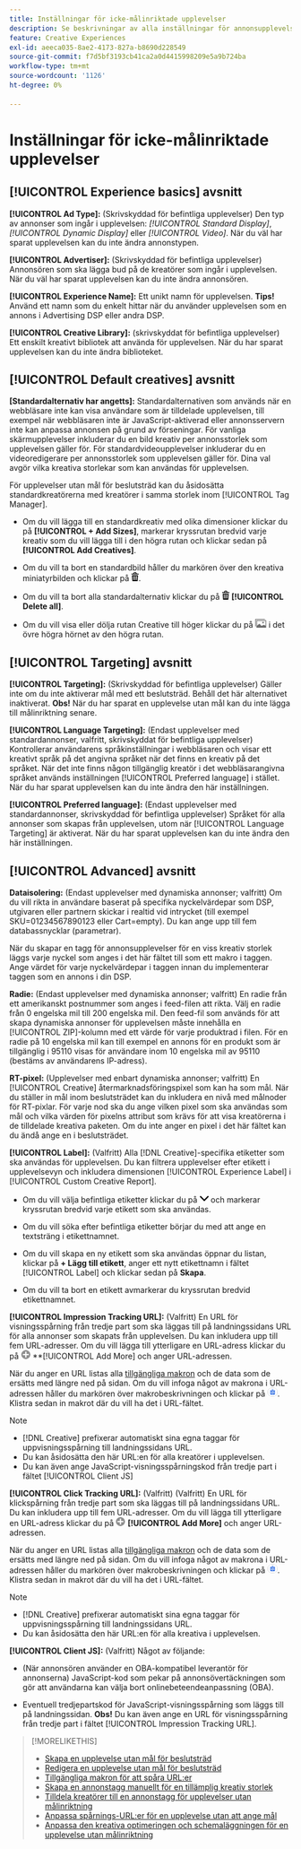 ```yaml
---
title: Inställningar för icke-målinriktade upplevelser
description: Se beskrivningar av alla inställningar för annonsupplevelser utan målgruppsanpassning för beslutsträd.
feature: Creative Experiences
exl-id: aeeca035-8ae2-4173-827a-b8690d228549
source-git-commit: f7d5bf3193cb41ca2a0d4415998209e5a9b724ba
workflow-type: tm+mt
source-wordcount: '1126'
ht-degree: 0%

---
```


# Inställningar för icke-målinriktade upplevelser

## [!UICONTROL Experience basics] avsnitt

**[!UICONTROL Ad Type]:** (Skrivskyddad för befintliga upplevelser) Den typ av annonser som ingår i upplevelsen: *[!UICONTROL Standard Display]*, *[!UICONTROL Dynamic Display]* eller *[!UICONTROL Video]*. När du väl har sparat upplevelsen kan du inte ändra annonstypen.

**[!UICONTROL Advertiser]:** (Skrivskyddad för befintliga upplevelser) Annonsören som ska lägga bud på de kreatörer som ingår i upplevelsen. När du väl har sparat upplevelsen kan du inte ändra annonsören.

**[!UICONTROL Experience Name]:** Ett unikt namn för upplevelsen. **Tips!** Använd ett namn som du enkelt hittar när du använder upplevelsen som en annons i Advertising DSP eller andra DSP.

**[!UICONTROL Creative Library]:** (skrivskyddat för befintliga upplevelser) Ett enskilt kreativt bibliotek att använda för upplevelsen. När du har sparat upplevelsen kan du inte ändra biblioteket.

## [!UICONTROL Default creatives] avsnitt

**\[Standardalternativ har angetts\]:** Standardalternativen som används när en webbläsare inte kan visa användare som är tilldelade upplevelsen, till exempel när webbläsaren inte är JavaScript-aktiverad eller annonsservern inte kan anpassa annonsen på grund av förseningar. För vanliga skärmupplevelser inkluderar du en bild kreativ per annonsstorlek som upplevelsen gäller för. För standardvideoupplevelser inkluderar du en videoredigerare per annonsstorlek som upplevelsen gäller för. Dina val avgör vilka kreativa storlekar som kan användas för upplevelsen.

För upplevelser utan mål för beslutsträd kan du åsidosätta standardkreatörerna med kreatörer i samma storlek inom [!UICONTROL Tag Manager].

* Om du vill lägga till en standardkreativ med olika dimensioner klickar du på **[!UICONTROL + Add Sizes]**, markerar kryssrutan bredvid varje kreativ som du vill lägga till i den högra rutan och klickar sedan på **[!UICONTROL Add Creatives]**.

* Om du vill ta bort en standardbild håller du markören över den kreativa miniatyrbilden och klickar på ![Ta bort](/help/creative/assets/delete.png "Ta bort").

* Om du vill ta bort alla standardalternativ klickar du på ![Ta bort](/help/creative/assets/delete.png "Ta bort") **[!UICONTROL Delete all]**.

* Om du vill visa eller dölja rutan Creative till höger klickar du på ![Visa/Dölj](/help/creative/assets/hide-show-creatives.png "Visa/Dölj") i det övre högra hörnet av den högra rutan.

## [!UICONTROL Targeting] avsnitt

**[!UICONTROL Targeting]:** (Skrivskyddad för befintliga upplevelser) Gäller inte om du inte aktiverar mål med ett beslutsträd. Behåll det här alternativet inaktiverat. **Obs!** När du har sparat en upplevelse utan mål kan du inte lägga till målinriktning senare.

**[!UICONTROL Language Targeting]:** (Endast upplevelser med standardannonser, valfritt, skrivskyddat för befintliga upplevelser) Kontrollerar användarens språkinställningar i webbläsaren och visar ett kreativt språk på det angivna språket när det finns en kreativ på det språket. När det inte finns någon tillgänglig kreatör i det webbläsarangivna språket används inställningen [!UICONTROL Preferred language] i stället. När du har sparat upplevelsen kan du inte ändra den här inställningen.

**[!UICONTROL Preferred language]:** (Endast upplevelser med standardannonser, skrivskyddad för befintliga upplevelser) Språket för alla annonser som skapas från upplevelsen, utom när [!UICONTROL Language Targeting] är aktiverat. När du har sparat upplevelsen kan du inte ändra den här inställningen.

## [!UICONTROL Advanced] avsnitt

**Dataisolering:** (Endast upplevelser med dynamiska annonser; valfritt) Om du vill rikta in användare baserat på specifika nyckelvärdepar som DSP, utgivaren eller partnern skickar i realtid vid intrycket (till exempel SKU=01234567890123 eller Cart=empty). Du kan ange upp till fem databassnycklar (parametrar).<!-- May move this to just within the decision tree. -->

När du skapar en tagg för annonsupplevelser för en viss kreativ storlek läggs varje nyckel som anges i det här fältet till som ett makro i taggen. Ange värdet för varje nyckelvärdepar i taggen innan du implementerar taggen som en annons i din DSP.

**Radie:** (Endast upplevelser med dynamiska annonser; valfritt) En radie från ett amerikanskt postnummer som anges i feed-filen att rikta. Välj en radie från 0 engelska mil till 200 engelska mil. Den feed-fil som används för att skapa dynamiska annonser för upplevelsen måste innehålla en [!UICONTROL ZIP]-kolumn <!-- or a user-named column mapped to a ZIP column --> med ett värde för varje produktrad i filen. För en radie på 10 engelska mil kan till exempel en annons för en produkt som är tillgänglig i 95110 visas för användare inom 10 engelska mil av 95110 (bestäms av användarens IP-adress).

**RT-pixel:** (Upplevelser med enbart dynamiska annonser; valfritt) En [!UICONTROL Creative] återmarknadsföringspixel som kan ha som mål. När du ställer in mål inom beslutsträdet kan du inkludera en nivå med målnoder för RT-pixlar. För varje nod ska du ange vilken pixel som ska användas som mål och vilka värden för pixelns attribut som krävs för att visa kreatörerna i de tilldelade kreativa paketen. Om du inte anger en pixel i det här fältet kan du ändå ange en i beslutsträdet.<!-- From R: "the RT Pixel should be via the content selection in the Dynamic ad setup." Clarify. I do see "Datapass" (oneword) in the dynamic ad settings, but I'm not sure how that setting and this experience-level one work together. -->

**[!UICONTROL Label]:**<!-- should be "Labels" --> (Valfritt) Alla [!DNL Creative]-specifika etiketter som ska användas för upplevelsen. Du kan filtrera upplevelser efter etikett i upplevelsevyn och inkludera dimensionen [!UICONTROL Experience Label] i [!UICONTROL Custom Creative Report].

* Om du vill välja befintliga etiketter klickar du på ![Ned](/help/creative/assets/chevron-down.png "Ned") och markerar kryssrutan bredvid varje etikett som ska användas.

* Om du vill söka efter befintliga etiketter börjar du med att ange en textsträng i etikettnamnet.

* Om du vill skapa en ny etikett som ska användas öppnar du listan, klickar på **+ Lägg till etikett**, anger ett nytt etikettnamn i fältet [!UICONTROL Label] och klickar sedan på **Skapa**.

* Om du vill ta bort en etikett avmarkerar du kryssrutan bredvid etikettnamnet.

**[!UICONTROL Impression Tracking URL]:** (Valfritt) En URL för visningsspårning från tredje part som ska läggas till på landningssidans URL för alla annonser som skapats från upplevelsen. Du kan inkludera upp till fem URL-adresser. Om du vill lägga till ytterligare en URL-adress klickar du på ![ikonen](/help/creative/assets/create.png) **[!UICONTROL Add More] och anger URL-adressen.

När du anger en URL listas alla [tillgängliga makron](/help/creative/creative-macros.md) och de data som de ersätts med längre ned på sidan. Om du vill infoga något av makrona i URL-adressen håller du markören över makrobeskrivningen och klickar på ![Kopiera till Urklipp](/help/creative/assets/copy-to-clipboard.png "Kopiera till Urklipp"). Klistra sedan in makrot där du vill ha det i URL-fältet.

>[!NOTE]
>
>* [!DNL Creative] prefixerar automatiskt sina egna taggar för uppvisningsspårning till landningssidans URL.
>* Du kan åsidosätta den här URL:en för alla kreatörer i upplevelsen.
>* Du kan även ange JavaScript-visningsspårningskod från tredje part i fältet [!UICONTROL Client JS]

**[!UICONTROL Click Tracking URL]:** (Valfritt) (Valfritt) En URL för klickspårning från tredje part som ska läggas till på landningssidans URL. Du kan inkludera upp till fem URL-adresser. Om du vill lägga till ytterligare en URL-adress klickar du på ![ikonen](/help/creative/assets/create.png) **[!UICONTROL Add More]** och anger URL-adressen.

När du anger en URL listas alla [tillgängliga makron](/help/creative/creative-macros.md) och de data som de ersätts med längre ned på sidan. Om du vill infoga något av makrona i URL-adressen håller du markören över makrobeskrivningen och klickar på ![Kopiera till Urklipp](/help/creative/assets/copy-to-clipboard.png "Kopiera till Urklipp"). Klistra sedan in makrot där du vill ha det i URL-fältet.

>[!NOTE]
>
>* [!DNL Creative] prefixerar automatiskt sina egna taggar för uppvisningsspårning till landningssidans URL.
>* Du kan åsidosätta den här URL:en för alla kreativa <!-- creative bundle for targeted experiences --> i upplevelsen.

**[!UICONTROL Client JS]:** (Valfritt) Något av följande:

* (När annonsören använder en OBA-kompatibel leverantör för annonserna) JavaScript-kod som pekar på annonsövertäckningen som gör att användarna kan välja bort onlinebeteendeanpassning (OBA).

* Eventuell tredjepartskod för JavaScript-visningsspårning som läggs till på landningssidan. **Obs!** Du kan även ange en URL för visningsspårning från tredje part i fältet [!UICONTROL Impression Tracking URL].

>[!MORELIKETHIS]
>
>* [Skapa en upplevelse utan mål för beslutsträd](experience-create-no-targeting.md)
>* [Redigera en upplevelse utan mål för beslutsträd](experience-edit-no-targeting.md)
>* [Tillgängliga makron för att spåra URL:er](/help/creative/creative-macros.md)
>* [Skapa en annonstagg manuellt för en tillämplig kreativ storlek](experience-tag-create-manually.md)
>* [Tilldela kreatörer till en annonstagg för upplevelser utan målinriktning](experience-tag-assign-creatives.md)
>* [Anpassa spårnings-URL:er för en upplevelse utan att ange mål](experience-tracking-urls-no-targeting.md)
>* [Anpassa den kreativa optimeringen och schemaläggningen för en upplevelse utan målinriktning](experience-optimization-scheduling-no-targeting.md)
